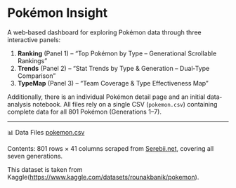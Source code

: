 # Pokémon Insight

A web‐based dashboard for exploring Pokémon data through three interactive panels:
1. **Ranking** (Panel 1) – “Top Pokémon by Type – Generational Scrollable Rankings”  
2. **Trends** (Panel 2) – “Stat Trends by Type & Generation – Dual‐Type Comparison”  
3. **TypeMap** (Panel 3) – “Team Coverage & Type Effectiveness Map”  

Additionally, there is an individual Pokémon detail page and an initial data‐analysis notebook. All files rely on a single CSV (`pokemon.csv`) containing complete data for all 801 Pokémon (Generations 1–7).

---

📊 Data Files
[pokemon.csv](https://raw.githubusercontent.com/Nainho/infovis_pokemon/refs/heads/main/data/pokemon.csv)

Contents:
801 rows × 41 columns scraped from [Serebii.net](http://serebii.net/), covering all seven generations.

This dataset is taken from Kaggle(https://www.kaggle.com/datasets/rounakbanik/pokemon).

